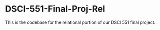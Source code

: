 # DSCI-551-Final-Proj-Rel

This is the codebase for the relational portion of our DSCI 551 final project.
